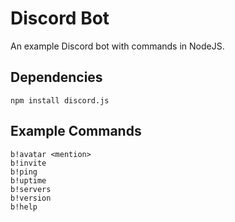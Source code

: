 # Discord Bot
An example Discord bot with commands in NodeJS.

## Dependencies
```
npm install discord.js
```

## Example Commands
```
b!avatar <mention>
b!invite
b!ping
b!uptime
b!servers
b!version
b!help
```
